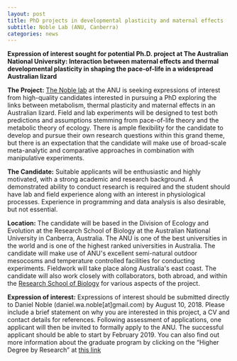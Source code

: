```yaml
---
layout: post
title: PhD projects in developmental plasticity and maternal effects
subtitle: Noble Lab (ANU, Canberra)
categories: news
---
```

 
**Expression of interest sought for potential Ph.D. project at The Australian National University: Interaction between maternal effects and thermal developmental plasticity in shaping the pace-of-life in a widespread Australian lizard**

**The Project:** [The Noble lab](http://biology.anu.edu.au/people/daniel-noble) at the ANU is seeking expressions of interest from high-quality candidates interested in pursuing a PhD exploring the links between metabolism, thermal plasticity and maternal effects in an Australian lizard. Field and lab experiments will be designed to test both predictions and assumptions stemming from pace-of-life theory and the metabolic theory of ecology. There is ample flexibility for the candidate to develop and pursue their own research questions within this grand theme, but there is an expectation that the candidate will make use of broad-scale meta-analytic and comparative approaches in combination with manipulative experiments.

**The Candidate:** Suitable applicants will be enthusiastic and highly motivated, with a strong academic and research background.  A demonstrated ability to conduct research is required and the student should have lab and field experience along with an interest in physiological processes. Experience in programming and data analysis is also desirable, but not essential. 

**Location:** The candidate will be based in the Division of Ecology and Evolution at the Research School of Biology at the Australian National University in Canberra, Australia. The ANU is one of the best universities in the world and is one of the highest ranked universities in Australia. The candidate will make use of ANU's excellent semi-natural outdoor mesocosms and temperature controlled facilities for conducting experiments. Fieldwork will take place along Australia's east coast. The candidate will also work closely with collaborators, both abroad, and within the [Research School of Biology](http://biology.anu.edu.au/research/divisions/ecology-and-evolution) for various aspects of the project. 

**Expression of interest:** Expressions of interest should be submitted directly to Daniel Noble (daniel.wa.noble[at]gmail.com) by August 10, 2018. Please include a brief statement on why you are interested in this project, a CV and contact details for references. Following assessment of applications, one applicant will then be invited to formally apply to the ANU. The successful applicant should be able to start by February 2019. You can also find out more information about the graduate program by clicking on the “Higher Degree by Research” at [this link](http://biology.anu.edu.au/education/degree-programs)
